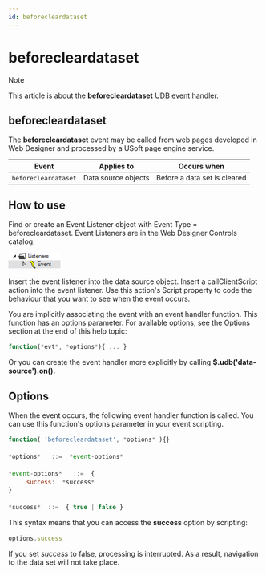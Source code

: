 ```yaml
---
id: beforecleardataset
---
```


# beforecleardataset



> [!NOTE]
> This article is about the **beforecleardataset**[ UDB event handler](/docs/Web_and_app_UIs/UDB_Events).

## **beforecleardataset**

The **beforecleardataset** event may be called from web pages developed in Web Designer and processed by a USoft page engine service.

|**Event**|**Applies to**|**Occurs when**|
|--------|--------|--------|
|`beforecleardataset`|Data source objects|Before a data set is cleared|



## How to use

Find or create an Event Listener object with Event Type = beforecleardataset. Event Listeners are in the Web Designer Controls catalog:

![](./assets/ff8672be-ff07-426e-ba7e-0ecf37444b63.png)

Insert the event listener into the data source object. Insert a callClientScript action into the event listener. Use this action's Script property to code the behaviour that you want to see when the event occurs.

You are implicitly associating the event with an event handler function. This function has an options parameter. For available options, see the Options section at the end of this help topic:

```js
function(*evt*, *options*){ ... }
```

Or you can create the event handler more explicitly by calling **$.udb('data-source').on().**

## Options

When the event occurs, the following event handler function is called. You can use this function's options parameter in your event scripting.

```js
function( 'beforecleardataset', *options* ){}

*options*   ::=  *event-options*

*event-options*   ::=  {
     success:  *success*
}

*success*  ::=  { true | false }
```

This syntax means that you can access the **success** option by scripting:

```js
options.success
```

If you set *success* to false, processing is interrupted. As a result, navigation to the data set will not take place.